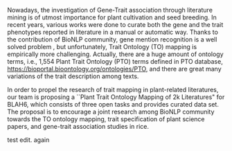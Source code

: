 Nowadays, the investigation of Gene-Trait association through literature mining is of utmost importance for plant cultivation and seed breeding. In recent years, various works were done to curate both the gene and the trait phenotypes reported in literature in a manual or automatic way. Thanks to the contribution of BioNLP community, gene mention recognition is a well solved problem , but unfortunately, Trait Ontology (TO) mapping is empirically more challenging. Actually, there are a huge amount of ontology terms, i.e., 1,554 Plant Trait Ontology (PTO) terms defined in PTO database, https://bioportal.bioontology.org/ontologies/PTO, and there are great many variations of the trait description among texts.

In order to propel the research of trait mapping in plant-related literatures, our team is proposing a ``Plant Trait Ontology Mapping of 2k Literatures" for BLAH6, which consists of three open tasks and provides curated data set. The proposal is to encourage a joint research among BioNLP community towards the TO ontology mapping, trait specification of plant science papers, and gene-trait association studies in rice.

test edit.
again


